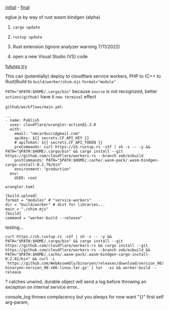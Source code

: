[initial](https://github.com/NickCarducci/mastercard-backbank/tree/main/src/source/eglue/collagen/marrow) - [final](https://github.com/NickCarducci/sausage)

eglue js by way of rust wasm bindgen (alpha)

1. `cargo update`

2. `rustup update`

3. Rust extension (ignore analyzer warning 7/11/2022)
4. open a new Visual Studio (VS) code 

[futures try](https://stackoverflow.com/questions/72954374/making-a-rust-wasm-bindgen-future-example-from-ccbuild)

This can (potentially) deploy to cloudflare service workers, PHP to (C++ to Rust)Build to `build/worker/shim.mjs` `format="module"`

`PATH="$PATH:$HOME/.cargo/bin"` because `source` is not recognized, better `actions(github)` have it `new terminal` effect

`github/workflows/main.yml`:
````
...
- name: Publish
  uses: cloudflare/wrangler-action@1.3.0
  with:
    email: "nmcarducci@gmail.com"
    apiKey: ${{ secrets.CF_API_KEY }}
    # apiToken: ${{ secrets.CF_API_TOKEN }}
    preCommands: curl https://sh.rustup.rs -sSf | sh -s -- -y && PATH="$PATH:$HOME/.cargo/bin" && cargo install --git https://github.com/cloudflare/workers-rs --branch zeb/esbuild
    postCommands: PATH="$PATH:$HOME/.cache/.wasm-pack/.wasm-bindgen-cargo-install-0.2.78/bin"
    environment: "production"
  env:
    USER: root
````
`wrangler.toml`
````
[build.upload]
format = "modules" # "service-workers"
dir = "build/worker" # dist for libraries...
main = "./shim.mjs"
[build]
command = "worker-build --release" 
````

testing...

`curl https://sh.rustup.rs -sSf | sh -s -- -y && PATH="$PATH:$HOME/.cargo/bin" && cargo install --git https://github.com/cloudflare/workers-rs && cargo install --git https://github.com/cloudflare/workers-rs --branch zeb/esbuild && PATH="$PATH:$HOME/.cache/.wasm-pack/.wasm-bindgen-cargo-install-0.2.81/bin" && curl -L 'https://github.com/WebAssembly/binaryen/releases/download/version_90/binaryen-version_90-x86-linux.tar.gz' | tar  -xz && worker-build --release`

? catches unwind, durable object will send a log before throwing an exception on internal service error..

console_log throws complacency but you always for now want "{}" first self arg-param,

